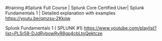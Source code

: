 
#training #Splunk
Full Course | Splunk Core Certified User| Splunk Fundamentals 1 | Detailed explanation with examples
https://youtu.be/qmzsu-2Kkqw

Splunk Fundamentals 1 ( SPLUNK #1)
https://www.youtube.com/playlist?list=PLSr58-DJdRybowRyR8gp4cbLtoQektcze
